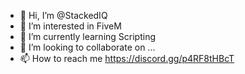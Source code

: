 - 👋 Hi, I’m @StackedIQ
- 👀 I’m interested in FiveM
- 🌱 I’m currently learning Scripting
- 💞️ I’m looking to collaborate on ...
- 📫 How to reach me https://discord.gg/p4RF8tHBcT

<!---
StackedIQ/StackedIQ is a ✨ special ✨ repository because its `README.md` (this file) appears on your GitHub profile.
You can click the Preview link to take a look at your changes.
--->
